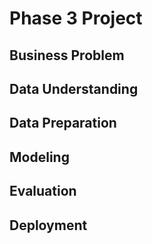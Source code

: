 # Phase 3 Project
## Business Problem


## Data Understanding


## Data Preparation


## Modeling


## Evaluation


## Deployment


